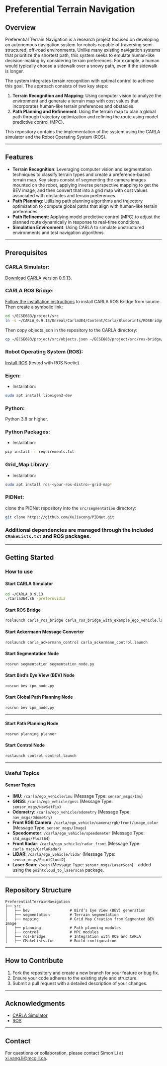 # Preferential Terrain Navigation

## Overview
Preferential Terrain Navigation is a research project focused on developing an autonomous navigation system for robots capable of traversing semi-structured, off-road environments. Unlike many existing navigation systems that prioritize the shortest path, this system seeks to emulate human-like decision-making by considering terrain preferences. For example, a human would typically choose a sidewalk over a snowy path, even if the sidewalk is longer.

The system integrates terrain recognition with optimal control to achieve this goal. The approach consists of two key steps:

1. **Terrain Recognition and Mapping**: Using computer vision to analyze the environment and generate a terrain map with cost values that incorporates human-like terrain preferences and obstacles.
2. **Path Planning and Refinement**: Using the terrain map to plan a global path through trajectory optimization and refining the route using model predictive control (MPC).

This repository contains the implementation of the system using the CARLA simulator and the Robot Operating System (ROS).

---

## Features
- **Terrain Recognition**: Leveraging computer vision and segmentation techniques to classify terrain types and create a preference-based terrain map. Key steps consist of segmenting the camera images mounted on the robot, applying inverse perspective mapping to get the BEV image, and then convert that into a grid map with cost values associated with obstacles and terrain preferences.
- **Path Planning**: Utilizing path planning algorithms and trajectory optimization to compute global paths that align with human-like terrain preferences.
- **Path Refinement**: Applying model predictive control (MPC) to adjust the planned route dynamically in response to real-time conditions.
- **Simulation Environment**: Using CARLA to simulate unstructured environments and test navigation algorithms.

---

## Prerequisites

### **CARLA Simulator**: 
[Download CARLA](https://carla.org/) version 0.9.13.

### **CARLA ROS Bridge**:
[Follow the installation instructions](https://carla.readthedocs.io/projects/ros-bridge/en/latest/run_ros/) to install CARLA ROS Bridge from source.
Then create a symbolic link:
```bash
cd ~/ECSE683/project/src
ln -s ~/CARLA_0.9.13/Unreal/CarlaUE4/Content/Carla/Blueprints/ROSBridge/ carla_ros_bridge/ros-bridge
```
Then copy objects.json in the repository to the CARLA directory:
```bash
cp ~/ECSE683/project/src/objects.json ~/ECSE683/project/src/ros-bridge/carla_spawn_objects/config/
```

### **Robot Operating System (ROS)**: 
[Install ROS](http://wiki.ros.org/ROS/Installation) (tested with ROS Noetic).
### **Eigen**:
- Installation:
```bash
sudo apt install libeigen3-dev
```
### **Python**: 
Python 3.8 or higher.
### **Python Packages**:
- Installation:
```bash
pip install -r requirements.txt
```
### **Grid_Map Library**:
- Installation:
```bash
sudo apt install ros-<your-ros-distro>-grid-map*
```
### **PIDNet**: 
clone the PIDNet repository into the `src/segmentation` directory:
```bash
git clone https://github.com/XuJiacong/PIDNet.git
```

### Additional dependencies are managed through the included `CMakeLists.txt` and ROS packages.

---

## Getting Started

### How to use

#### Start CARLA Simulator
```bash
cd ~/CARLA_0.9.13
./CarlaUE4.sh -prefernvidia
```

#### Start ROS Bridge
```bash
roslaunch carla_ros_bridge carla_ros_bridge_with_example_ego_vehicle.launch
```

#### Start Ackermann Message Converter
```bash
roslaunch carla_ackermann_control carla_ackermann_control.launch
```

#### Start Segmentation Node
```bash
rosrun segmentation segmentation_node.py
```

#### Start Bird’s Eye View (BEV) Node
```bash
rosrun bev ipm_node.py
```

#### Start Global Path Planning Node
```bash
rosrun bev ipm_node.py
```
---

#### Start Path Planning Node
```bash
rosrun planning planner
```

#### Start Control Node
```bash
roslaunch control control.launch
```
---

### Useful Topics

#### Sensor Topics
- **IMU**: `/carla/ego_vehicle/imu` (Message Type: `sensor_msgs/Imu`)
- **GNSS**: `/carla/ego_vehicle/gnss` (Message Type: `sensor_msgs/NavSatFix`)
- **Odometry**: `/carla/ego_vehicle/odometry` (Message Type: `nav_msgs/Odometry`)
- **Front RGB Camera**: `/carla/ego_vehicle/camera/rgb/front/image_color` (Message Type: `sensor_msgs/Image`)
- **Speedometer**: `/carla/ego_vehicle/speedometer` (Message Type: `std_msgs/Float64`)
- **Front Radar**: `/carla/ego_vehicle/radar_front` (Message Type: `carla_msgs/CarlaRadar`)
- **LiDAR**: `/carla/ego_vehicle/lidar` (Message Type: `sensor_msgs/PointCloud2`)
- **Laser Scan**: `/scan` (Message Type: `sensor_msgs/LaserScan`) – added using the `pointcloud_to_laserscan` package.

---

## Repository Structure
```
PreferentialTerrainNavigation
├── src
│   ├── bev                  # Bird’s Eye View (BEV) generation
│   ├── segmentation         # Terrain segmentation
│   ├── mapping              # Grid Map Creation from Segmented BEV Image
│   ├── planning             # Path planning modules
│   ├── control              # MPC modules
│   ├── ros-bridge           # Integration with ROS and CARLA
│   ├── CMakeLists.txt       # Build configuration
```

---

## How to Contribute
1. Fork the repository and create a new branch for your feature or bug fix.
2. Ensure your code adheres to the existing style and structure.
3. Submit a pull request with a detailed description of your changes.

---

## Acknowledgments
- [CARLA Simulator](https://carla.org/)
- [ROS](http://wiki.ros.org/)

---

## Contact
For questions or collaboration, please contact Simon Li at xi.yang.li@mcgill.ca.

